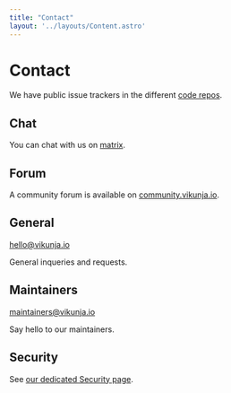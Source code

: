 ```yaml
---
title: "Contact"
layout: '../layouts/Content.astro'
---
```


# Contact

We have public issue trackers in the different [code repos](https://code.vikunja.io).

## Chat

You can chat with us on [matrix](https://riot.im/app/#/room/!dCRiCiLaCCFVNlDnYs:matrix.org?via=matrix.org).

## Forum

A community forum is available on [community.vikunja.io](https://community.vikunja.io).

## General

[hello@vikunja.io](mailto:hello@vikunja.io)

General inqueries and requests.

## Maintainers

[maintainers@vikunja.io](mailto:maintainers@vikunja.io)

Say hello to our maintainers.

## Security 

See [our dedicated Security page](https://vikunja.io/security).
